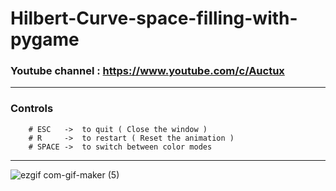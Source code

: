 # Hilbert-Curve-space-filling-with-pygame

### Youtube channel : https://www.youtube.com/c/Auctux
---
### Controls
        # ESC   ->  to quit ( Close the window )
        # R     ->  to restart ( Reset the animation )
        # SPACE ->  to switch between color modes
---
![ezgif com-gif-maker (5)](https://user-images.githubusercontent.com/48150537/132804952-30d7107a-2461-49e1-9b63-467ea23ace8e.gif)

